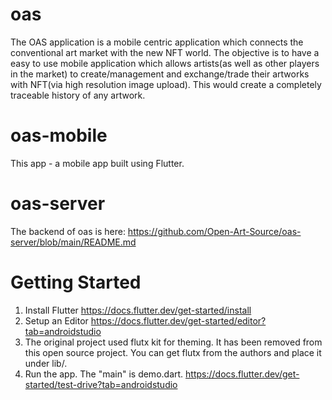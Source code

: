 # oas
The OAS application is a mobile centric application which connects the conventional art market with the new NFT world. The objective is to have a easy to use mobile application which allows artists(as well as other players in the market) to create/management and exchange/trade their artworks with NFT(via high resolution image upload). This would create a completely traceable history of any artwork.

# oas-mobile

This app - a mobile app built using Flutter.

# oas-server

The backend of oas is here:
https://github.com/Open-Art-Source/oas-server/blob/main/README.md

# Getting Started

1. Install Flutter 
   https://docs.flutter.dev/get-started/install
2. Setup an Editor
   https://docs.flutter.dev/get-started/editor?tab=androidstudio
3. The original project used flutx kit for theming. It has been removed from this open source project. You can get flutx from the authors and place it under lib/.
4. Run the app. The "main" is demo.dart.
   https://docs.flutter.dev/get-started/test-drive?tab=androidstudio
